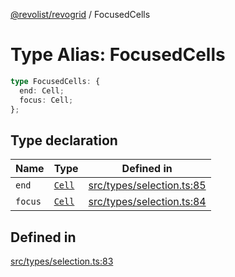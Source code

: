 [@revolist/revogrid](README.md) / FocusedCells

# Type Alias: FocusedCells

```ts
type FocusedCells: {
  end: Cell;
  focus: Cell;
};
```

## Type declaration

| Name | Type | Defined in |
| ------ | ------ | ------ |
| `end` | [`Cell`](Interface.Cell.md) | [src/types/selection.ts:85](https://github.com/revolist/revogrid/blob/645c5b44e05a187c8aab0cf802e5a080c331a78f/src/types/selection.ts#L85) |
| `focus` | [`Cell`](Interface.Cell.md) | [src/types/selection.ts:84](https://github.com/revolist/revogrid/blob/645c5b44e05a187c8aab0cf802e5a080c331a78f/src/types/selection.ts#L84) |

## Defined in

[src/types/selection.ts:83](https://github.com/revolist/revogrid/blob/645c5b44e05a187c8aab0cf802e5a080c331a78f/src/types/selection.ts#L83)

